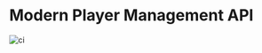 # Modern Player Management API

![ci](https://travis-ci.org/Modern-Player-Management/api.svg?branch=master)
